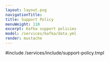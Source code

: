 ```yaml
---
layout: layout.pug
navigationTitle:
title: Support Policy
menuWeight: 110
excerpt: Kafka support policies
model: /services/kafka/data.yml
render: mustache
---
```


#include /services/include/support-policy.tmpl
